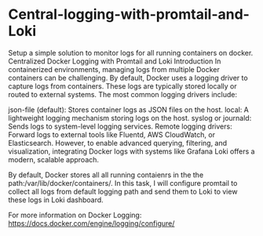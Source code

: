 # Central-logging-with-promtail-and-Loki
Setup a simple solution to monitor logs for all running containers on docker.
Centralized Docker Logging with Promtail and Loki
Introduction
In containerized environments, managing logs from multiple Docker containers can be challenging. By default, Docker uses a logging driver to capture logs from containers. These logs are typically stored locally or routed to external systems. The most common logging drivers include:

json-file (default): Stores container logs as JSON files on the host.
local: A lightweight logging mechanism storing logs on the host.
syslog or journald: Sends logs to system-level logging services.
Remote logging drivers: Forward logs to external tools like Fluentd, AWS CloudWatch, or Elasticsearch.
However, to enable advanced querying, filtering, and visualization, integrating Docker logs with systems like Grafana Loki offers a modern, scalable approach.

By default, Docker stores all all running contaienrs in the the path:/var/lib/docker/containers/. In this task, I will configure promtail to collect all logs from default logging path and send them to Loki to view these logs in Loki dashboard.

For more information on Docker Logging: https://docs.docker.com/engine/logging/configure/ 

